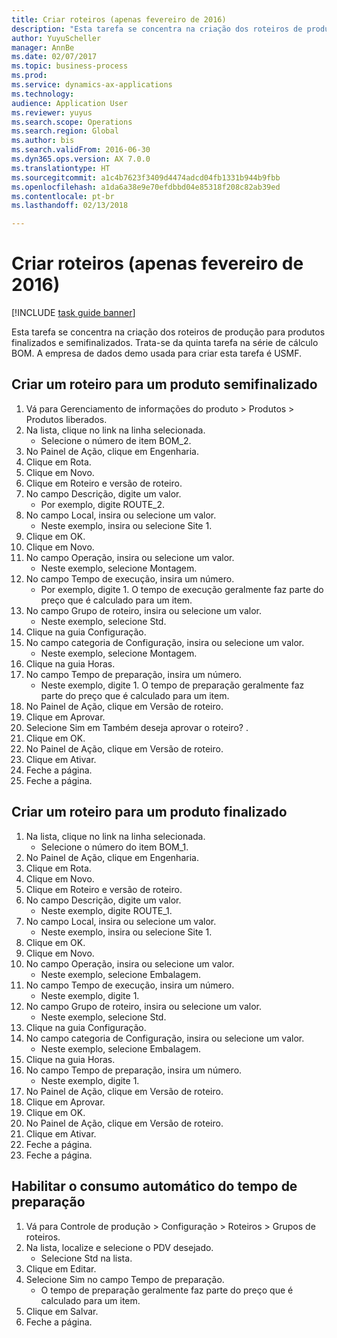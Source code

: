 ```yaml
--- 
title: Criar roteiros (apenas fevereiro de 2016)
description: "Esta tarefa se concentra na criação dos roteiros de produção para produtos finalizados e semifinalizados."
author: YuyuScheller
manager: AnnBe
ms.date: 02/07/2017
ms.topic: business-process
ms.prod: 
ms.service: dynamics-ax-applications
ms.technology: 
audience: Application User
ms.reviewer: yuyus
ms.search.scope: Operations
ms.search.region: Global
ms.author: bis
ms.search.validFrom: 2016-06-30
ms.dyn365.ops.version: AX 7.0.0
ms.translationtype: HT
ms.sourcegitcommit: a1c4b7623f3409d4474adcd04fb1331b944b9fbb
ms.openlocfilehash: a1da6a38e9e70efdbbd04e85318f208c82ab39ed
ms.contentlocale: pt-br
ms.lasthandoff: 02/13/2018

---
```

# <a name="create-routes-february-2016-only"></a>Criar roteiros (apenas fevereiro de 2016)

[!INCLUDE [task guide banner](../../includes/task-guide-banner.md)]

Esta tarefa se concentra na criação dos roteiros de produção para produtos finalizados e semifinalizados. Trata-se da quinta tarefa na série de cálculo BOM. A empresa de dados demo usada para criar esta tarefa é USMF.


## <a name="create-a-route-for-a-semi-finished-product"></a>Criar um roteiro para um produto semifinalizado
1. Vá para Gerenciamento de informações do produto > Produtos > Produtos liberados.
2. Na lista, clique no link na linha selecionada.
    * Selecione o número de item BOM_2.  
3. No Painel de Ação, clique em Engenharia.
4. Clique em Rota.
5. Clique em Novo.
6. Clique em Roteiro e versão de roteiro.
7. No campo Descrição, digite um valor.
    * Por exemplo, digite ROUTE_2.  
8. No campo Local, insira ou selecione um valor.
    * Neste exemplo, insira ou selecione Site 1.  
9. Clique em OK.
10. Clique em Novo.
11. No campo Operação, insira ou selecione um valor.
    * Neste exemplo, selecione Montagem.  
12. No campo Tempo de execução, insira um número.
    * Por exemplo, digite 1. O tempo de execução geralmente faz parte do preço que é calculado para um item.  
13. No campo Grupo de roteiro, insira ou selecione um valor.
    * Neste exemplo, selecione Std.  
14. Clique na guia Configuração.
15. No campo categoria de Configuração, insira ou selecione um valor.
    * Neste exemplo, selecione Montagem.  
16. Clique na guia Horas.
17. No campo Tempo de preparação, insira um número.
    * Neste exemplo, digite 1. O tempo de preparação geralmente faz parte do preço que é calculado para um item.  
18. No Painel de Ação, clique em Versão de roteiro.
19. Clique em Aprovar.
20. Selecione Sim em Também deseja aprovar o roteiro? .
21. Clique em OK.
22. No Painel de Ação, clique em Versão de roteiro.
23. Clique em Ativar.
24. Feche a página.
25. Feche a página.

## <a name="create-a-route-for-a-finished-product"></a>Criar um roteiro para um produto finalizado
1. Na lista, clique no link na linha selecionada.
    * Selecione o número do item BOM_1.  
2. No Painel de Ação, clique em Engenharia.
3. Clique em Rota.
4. Clique em Novo.
5. Clique em Roteiro e versão de roteiro.
6. No campo Descrição, digite um valor.
    * Neste exemplo, digite ROUTE_1.  
7. No campo Local, insira ou selecione um valor.
    * Neste exemplo, insira ou selecione Site 1.  
8. Clique em OK.
9. Clique em Novo.
10. No campo Operação, insira ou selecione um valor.
    * Neste exemplo, selecione Embalagem.  
11. No campo Tempo de execução, insira um número.
    * Neste exemplo, digite 1.  
12. No campo Grupo de roteiro, insira ou selecione um valor.
    * Neste exemplo, selecione Std.  
13. Clique na guia Configuração.
14. No campo categoria de Configuração, insira ou selecione um valor.
    * Neste exemplo, selecione Embalagem.  
15. Clique na guia Horas.
16. No campo Tempo de preparação, insira um número.
    * Neste exemplo, digite 1.  
17. No Painel de Ação, clique em Versão de roteiro.
18. Clique em Aprovar.
19. Clique em OK.
20. No Painel de Ação, clique em Versão de roteiro.
21. Clique em Ativar.
22. Feche a página.
23. Feche a página.

## <a name="enable-automatic-consumption-of-setup-time"></a>Habilitar o consumo automático do tempo de preparação
1. Vá para Controle de produção > Configuração > Roteiros > Grupos de roteiros.
2. Na lista, localize e selecione o PDV desejado.
    * Selecione Std na lista.  
3. Clique em Editar.
4. Selecione Sim no campo Tempo de preparação.
    * O tempo de preparação geralmente faz parte do preço que é calculado para um item.  
5. Clique em Salvar.
6. Feche a página.


